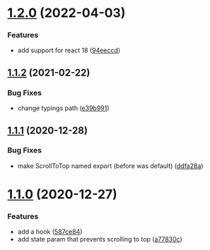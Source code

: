 # [1.2.0](https://github.com/dimazuien/react-router-scroll-to-top/compare/v1.1.2...v1.2.0) (2022-04-03)


### Features

* add support for react 18 ([94eeccd](https://github.com/dimazuien/react-router-scroll-to-top/commit/94eeccd9efe629769c2db4c46c358469fcdece01))

## [1.1.2](https://github.com/dimazuien/react-router-scroll-to-top/compare/v1.1.1...v1.1.2) (2021-02-22)


### Bug Fixes

* change typings path ([e39b991](https://github.com/dimazuien/react-router-scroll-to-top/commit/e39b99118ba22f3c2f77789f1f57efd742b98dce))

## [1.1.1](https://github.com/dimazuien/react-router-scroll-to-top/compare/v1.1.0...v1.1.1) (2020-12-28)

### Bug Fixes

* make ScrollToTop named export (before was default) ([ddfa28a](https://github.com/dimazuien/react-router-scroll-to-top/commit/ddfa28ad099606743c155ce833069dd231ab3c29))

# [1.1.0](https://github.com/dimazuien/react-router-scroll-to-top/compare/v1.0.0...v1.1.0) (2020-12-27)

### Features

* add a hook ([587ce84](https://github.com/dimazuien/react-router-scroll-to-top/commit/587ce8469b62491097541687d38810870abc6ae5))
* add state param that prevents scrolling to top ([a77830c](https://github.com/dimazuien/react-router-scroll-to-top/commit/a77830cef6ca582dad34f9130cb4068cb88c9f83))
